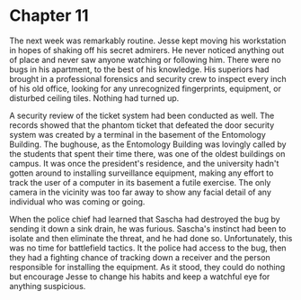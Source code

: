# Chapter 11

The next week was remarkably routine. Jesse kept moving his workstation in hopes of shaking off his secret admirers. He never noticed anything out of place and never saw anyone watching or following him. There were no bugs in his apartment, to the best of his knowledge. His superiors had brought in a professional forensics and security crew to inspect every inch of his old office, looking for any unrecognized fingerprints, equipment, or disturbed ceiling tiles. Nothing had turned up.

A security review of the ticket system had been conducted as well. The records showed that the phantom ticket that defeated the door security system was created by a terminal in the basement of the Entomology Building. The bughouse, as the Entomology Building was lovingly called by the students that spent their time there, was one of the oldest buildings on campus. It was once the president's residence, and the university hadn't gotten around to installing surveillance equipment, making any effort to track the user of a computer in its basement a futile exercise. The only camera in the vicinity was too far away to show any facial detail of any individual who was coming or going.

When the police chief had learned that Sascha had destroyed the bug by sending it down a sink drain, he was furious. Sascha's instinct had been to isolate and then eliminate the threat, and he had done so. Unfortunately, this was no time for battlefield tactics. It the police had access to the bug, then they had a fighting chance of tracking down a receiver and the person responsible for installing the equipment. As it stood, they could do nothing but encourage Jesse to change his habits and keep a watchful eye for anything suspicious.
